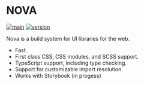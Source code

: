 # NOVA

[![main](https://github.com/aslilac/nova/actions/workflows/main.yml/badge.svg)](https://github.com/aslilac/nova/actions/workflows/main.yml)
[![version](https://mckayla.dev/badge/v/nova-build/0e2799)](https://npmjs.org/package/nova-build)

Nova is a build system for UI libraries for the web.

-   Fast.
-   First class CSS, CSS modules, and SCSS support.
-   TypeScript support, including type checking.
-   Support for customizable import resolution.
-   Works with Storybook (in progess)
